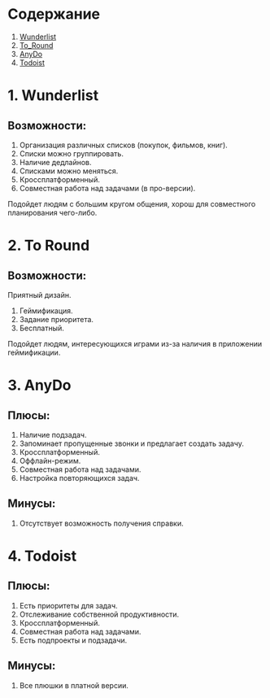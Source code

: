 
# Содержание 
1. [Wunderlist](#Wunderlist)  
2. [To_Round](#To_Round)   
3. [AnyDo](#AnyDo)
4. [Todoist](#Todoist)

<a name="Wunderlist"/>

# 1. Wunderlist
## Возможности:
1. Организация различных списков (покупок, фильмов, книг).
2. Списки можно группировать.
3. Наличие дедлайнов.
4. Списками можно меняться.
5. Кроссплатформенный.
6. Совместная работа над задачами (в про-версии).

Подойдет людям с большим кругом общения, хорош для совместного планирования чего-либо.

<a name="To_Round"/>

# 2. To Round
## Возможности:
Приятный дизайн.
1. Геймификация.
2. Задание приоритета.
3. Бесплатный.

Подойдет людям, интересующихся играми из-за наличия в приложении геймификации.

 <a name="AnyDo"/>
 
# 3. AnyDo
## Плюсы:
1. Наличие подзадач.
2. Запоминает пропущенные звонки и предлагает создать задачу.
3. Кроссплатформенный.
4. Оффлайн-режим.
5. Совместная работа над задачами.
6. Настройка повторяющихся задач.

## Минусы:
1. Отсутствует возможность получения справки.

<a name="Todoist"/>

# 4. Todoist

## Плюсы:
1. Есть приоритеты для задач.
2. Отслеживание собственной продуктивности.
3. Кроссплатформенный.
4. Совместная работа над задачами.
5. Есть подпроекты и подзадачи.

## Минусы:
1. Все плюшки в платной версии.

